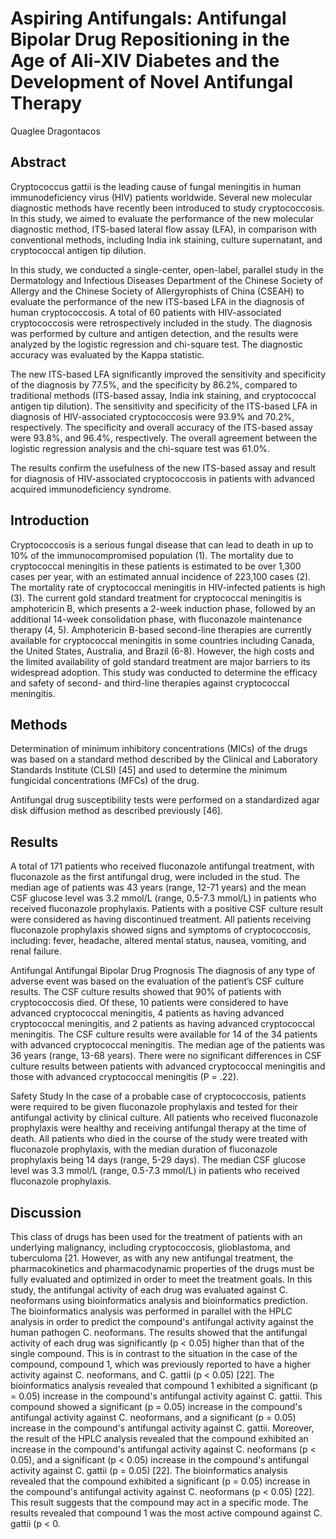 # Aspiring Antifungals: Antifungal Bipolar Drug Repositioning in the Age of Ali-XIV Diabetes and the Development of Novel Antifungal Therapy
Quaglee Dragontacos


## Abstract
Cryptococcus gattii is the leading cause of fungal meningitis in human immunodeficiency virus (HIV) patients worldwide. Several new molecular diagnostic methods have recently been introduced to study cryptococcosis. In this study, we aimed to evaluate the performance of the new molecular diagnostic method, ITS-based lateral flow assay (LFA), in comparison with conventional methods, including India ink staining, culture supernatant, and cryptococcal antigen tip dilution.

In this study, we conducted a single-center, open-label, parallel study in the Dermatology and Infectious Diseases Department of the Chinese Society of Allergy and the Chinese Society of Allergyrophists of China (CSEAH) to evaluate the performance of the new ITS-based LFA in the diagnosis of human cryptococcosis. A total of 60 patients with HIV-associated cryptococcosis were retrospectively included in the study. The diagnosis was performed by culture and antigen detection, and the results were analyzed by the logistic regression and chi-square test. The diagnostic accuracy was evaluated by the Kappa statistic.

The new ITS-based LFA significantly improved the sensitivity and specificity of the diagnosis by 77.5%, and the specificity by 86.2%, compared to traditional methods (ITS-based assay, India ink staining, and cryptococcal antigen tip dilution). The sensitivity and specificity of the ITS-based LFA in diagnosis of HIV-associated cryptococcosis were 93.9% and 70.2%, respectively. The specificity and overall accuracy of the ITS-based assay were 93.8%, and 96.4%, respectively. The overall agreement between the logistic regression analysis and the chi-square test was 61.0%.

The results confirm the usefulness of the new ITS-based assay and result for diagnosis of HIV-associated cryptococcosis in patients with advanced acquired immunodeficiency syndrome.


## Introduction
Cryptococcosis is a serious fungal disease that can lead to death in up to 10% of the immunocompromised population (1). The mortality due to cryptococcal meningitis in these patients is estimated to be over 1,300 cases per year, with an estimated annual incidence of 223,100 cases (2). The mortality rate of cryptococcal meningitis in HIV-infected patients is high (3). The current gold standard treatment for cryptococcal meningitis is amphotericin B, which presents a 2-week induction phase, followed by an additional 14-week consolidation phase, with fluconazole maintenance therapy (4, 5). Amphotericin B-based second-line therapies are currently available for cryptococcal meningitis in some countries including Canada, the United States, Australia, and Brazil (6-8). However, the high costs and the limited availability of gold standard treatment are major barriers to its widespread adoption. This study was conducted to determine the efficacy and safety of second- and third-line therapies against cryptococcal meningitis.


## Methods

Determination of minimum inhibitory concentrations (MICs) of the drugs was based on a standard method described by the Clinical and Laboratory Standards Institute (CLSI) [45] and used to determine the minimum fungicidal concentrations (MFCs) of the drug.

Antifungal drug susceptibility tests were performed on a standardized agar disk diffusion method as described previously [46].


## Results
A total of 171 patients who received fluconazole antifungal treatment, with fluconazole as the first antifungal drug, were included in the stud. The median age of patients was 43 years (range, 12-71 years) and the mean CSF glucose level was 3.2 mmol/L (range, 0.5-7.3 mmol/L) in patients who received fluconazole prophylaxis. Patients with a positive CSF culture result were considered as having discontinued treatment. All patients receiving fluconazole prophylaxis showed signs and symptoms of cryptococcosis, including: fever, headache, altered mental status, nausea, vomiting, and renal failure.

Antifungal Antifungal Bipolar Drug Prognosis
The diagnosis of any type of adverse event was based on the evaluation of the patient’s CSF culture results. The CSF culture results showed that 90% of patients with cryptococcosis died. Of these, 10 patients were considered to have advanced cryptococcal meningitis, 4 patients as having advanced cryptococcal meningitis, and 2 patients as having advanced cryptococcal meningitis. The CSF culture results were available for 14 of the 34 patients with advanced cryptococcal meningitis. The median age of the patients was 36 years (range, 13-68 years). There were no significant differences in CSF culture results between patients with advanced cryptococcal meningitis and those with advanced cryptococcal meningitis (P = .22).

Safety Study
In the case of a probable case of cryptococcosis, patients were required to be given fluconazole prophylaxis and tested for their antifungal activity by clinical culture. All patients who received fluconazole prophylaxis were healthy and receiving antifungal therapy at the time of death. All patients who died in the course of the study were treated with fluconazole prophylaxis, with the median duration of fluconazole prophylaxis being 14 days (range, 5-29 days). The median CSF glucose level was 3.3 mmol/L (range, 0.5-7.3 mmol/L) in patients who received fluconazole prophylaxis.


## Discussion
This class of drugs has been used for the treatment of patients with an underlying malignancy, including cryptococcosis, glioblastoma, and tuberculoma [21. However, as with any new antifungal treatment, the pharmacokinetics and pharmacodynamic properties of the drugs must be fully evaluated and optimized in order to meet the treatment goals. In this study, the antifungal activity of each drug was evaluated against C. neoformans using bioinformatics analysis and bioinformatics prediction. The bioinformatics analysis was performed in parallel with the HPLC analysis in order to predict the compound's antifungal activity against the human pathogen C. neoformans. The results showed that the antifungal activity of each drug was significantly (p < 0.05) higher than that of the single compound. This is in contrast to the situation in the case of the compound, compound 1, which was previously reported to have a higher activity against C. neoformans, and C. gattii (p < 0.05) [22]. The bioinformatics analysis revealed that compound 1 exhibited a significant (p = 0.05) increase in the compound's antifungal activity against C. gattii. This compound showed a significant (p = 0.05) increase in the compound's antifungal activity against C. neoformans, and a significant (p = 0.05) increase in the compound's antifungal activity against C. gattii. Moreover, the result of the HPLC analysis revealed that the compound exhibited an increase in the compound's antifungal activity against C. neoformans (p < 0.05), and a significant (p < 0.05) increase in the compound's antifungal activity against C. gattii (p = 0.05) [22]. The bioinformatics analysis revealed that the compound exhibited a significant (p = 0.05) increase in the compound's antifungal activity against C. neoformans (p < 0.05) [22]. This result suggests that the compound may act in a specific mode. The results revealed that compound 1 was the most active compound against C. gattii (p < 0.
